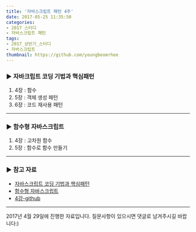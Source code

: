 ```yaml
---
title: '자바스크립트 패턴 4주'
date: 2017-05-25 11:35:50
categories:
- 2017 스터디
- 자바스크립트 패턴
tags:
- 2017_상반기_스터디
- 자바스크립트
thumbnail: https://github.com/youngbeomrhee
---
```

### ▶ 자바크립트 코딩 기법과 핵심패턴
1. 4장 : 함수
2. 5장 : 객체 생성 패턴
3. 6장 : 코드 재사용 패턴

---
### ▶ 함수형 자바스크립트
1. 4장 : 고차원 함수
2. 5장 : 함수로 함수 만들기

---
### ▶ 참고 자료
- [자바스크립트 코딩 기법과 핵심패턴](http://www.aladin.co.kr/shop/wproduct.aspx?ItemId=13680905)
- [함수형 자바스크립트](http://www.aladin.co.kr/shop/wproduct.aspx?ItemId=35917097)
- [4강-github](https://github.com/youngbeomrhee/jssample/tree/master/javacafe_2017_frontend/ch004)

---
 2017년 4월 29일에 진행한 자료입니다. 질문사항이 있으시면 댓글로 남겨주시길 바랍니다:)